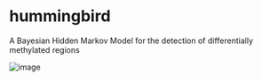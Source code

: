 # hummingbird
A Bayesian Hidden Markov Model for the detection of differentially methylated regions

![image](https://github.com/eleniadam/hummingbird/blob/main/logo1.jpg?raw=true)
